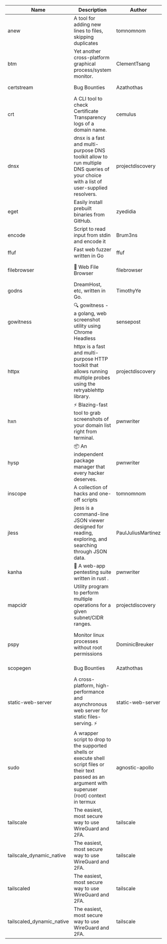 | Name | Description | Author | Repository | Stars | Version | Updated | Size | SHA256SUM | B3SUM | Source | Language | License |
| ---- | ----------- | ------ | ---------- | ----- | ------- | ------- | ---- | --- | ------ | --------|-------- | ------- |
| anew | A tool for adding new lines to files, skipping duplicates | tomnomnom | [https://github.com/tomnomnom/anew](https://github.com/tomnomnom/anew) | 1102 | v0.1.1 | 2022-03-15T22:35:31Z | 1.41 MB | 4718e5922e66590f658da2add0fe0c52a6ea3b0ae22bc209d4ce190e16412a33 | 0a11837ed22b73d5c219b561e809eac2f954858abd09bdecd57e60fe51e18b55 | https://raw.githubusercontent.com/Azathothas/Toolpacks/main/aarch64_arm64_v8a_Android/anew | Go | MIT License |
| btm | Yet another cross-platform graphical process/system monitor. | ClementTsang | [https://github.com/ClementTsang/bottom](https://github.com/ClementTsang/bottom) | 8162 | 0.9.6 | 2023-08-27T01:43:44Z | 3.11 MB | b8f620274b7f437889d8658ea4f5b9205d62d28c9d11e3d41711705a18f64c08 | 5ca18f41542d6768580e2ca24ad853cb8ac3bf866b202af136cefd7343194868 | https://raw.githubusercontent.com/Azathothas/Toolpacks/main/aarch64_arm64_v8a_Android/btm | Rust | MIT License |
| certstream |  Bug Bounties | Azathothas | [https://github.com/Azathothas/Arsenal](https://github.com/Azathothas/Arsenal) | 12 | null |  | 4.54 MB | ca80cd38672190ffb0d4920bf3fd9861aebb6ad5e4b17dcf997a53cebf26714d | 3107027c14edcd4f45d3efeb71fb11ee402ecb1bdf877ae7674b6cc2915b348c | https://raw.githubusercontent.com/Azathothas/Toolpacks/main/aarch64_arm64_v8a_Android/certstream | Shell | null |
| crt | A CLI tool to check Certificate Transparency logs of a domain name. | cemulus | [https://github.com/cemulus/crt](https://github.com/cemulus/crt) | 64 | v0.1.0 | 2022-03-08T21:41:54Z | 4.63 MB | 99e5f5a106448f29faf836c5c0fe425e1d49daebf1b55f8186c0440cad63a323 | 72702898ba3e9a0c0a37ac9c832d5280c5d89ab0cfd99fd3d98cd6dc0ab303e5 | https://raw.githubusercontent.com/Azathothas/Toolpacks/main/aarch64_arm64_v8a_Android/crt | Go | Apache License 2.0 |
| dnsx | dnsx is a fast and multi-purpose DNS toolkit allow to run multiple DNS queries of your choice with a list of user-supplied resolvers. | projectdiscovery | [https://github.com/projectdiscovery/dnsx](https://github.com/projectdiscovery/dnsx) | 1818 | v1.1.6 | 2023-11-11T19:20:44Z | 25.01 MB | 0b91e2ccc52cb6f9593c8ac6e43c500d181755125f5486abce2c3da053818dda | e9ae60d6f3d80919f0de1e7e8fe38424c84141f3b9df900d68915970a31290d3 | https://raw.githubusercontent.com/Azathothas/Toolpacks/main/aarch64_arm64_v8a_Android/dnsx | Go | MIT License |
| eget | Easily install prebuilt binaries from GitHub. | zyedidia | [https://github.com/zyedidia/eget](https://github.com/zyedidia/eget) | 653 | v1.3.3 | 2023-02-22T05:15:46Z | 6.49 MB | a16898d78204396bbce070b39c3452f8be7119a83b66f3ea043ee5c84831adec | aa0585a77b6bf8a391823dd672a94fec773576815bde4ff101293ea885d98e68 | https://raw.githubusercontent.com/Azathothas/Toolpacks/main/aarch64_arm64_v8a_Android/eget | Go | MIT License |
| encode | Script to read input from stdin and encode it | Brum3ns | [https://github.com/Brum3ns/encode](https://github.com/Brum3ns/encode) | 18 | null |  | 2.49 MB | 5d4aa11cfda66bb6f30baabad268ba307ba53f0faeb764d93589ee5e3a48d1c7 | c7289704677aa9530dad20db400df3bb85e13990317e5ee0dde3800ff6e4e98c | https://raw.githubusercontent.com/Azathothas/Toolpacks/main/aarch64_arm64_v8a_Android/encode | Go | MIT License |
| ffuf | Fast web fuzzer written in Go | ffuf | [https://github.com/ffuf/ffuf](https://github.com/ffuf/ffuf) | 10701 | v2.1.0 | 2023-09-16T12:23:19Z | 8.18 MB | 7674b60ad560dece0f3a2f996c16c101edeaa5fe47210a40ae3af12401a8dd34 | 541c930a945e2a3f12143d12e0c475e2c50d3ee4e47db0cc1a145d302a625f0c | https://raw.githubusercontent.com/Azathothas/Toolpacks/main/aarch64_arm64_v8a_Android/ffuf | Go | MIT License |
| filebrowser | 📂 Web File Browser | filebrowser | [https://github.com/filebrowser/filebrowser](https://github.com/filebrowser/filebrowser) | 21989 | v2.26.0 | 2023-11-02T21:58:20Z | 13.29 MB | 84ab5d7f18206743bc1deb27a9bc45615c745daf07480df97f6357d8f6f482ba | 0439627e125d30d20504232cdf848b8c52c721622e788dfb7e2b52f26ff48a34 | https://raw.githubusercontent.com/Azathothas/Toolpacks/main/aarch64_arm64_v8a_Android/filebrowser | Go | Apache License 2.0 |
| godns |  DreamHost, etc, written in Go. | TimothyYe | [https://github.com/TimothyYe/godns](https://github.com/TimothyYe/godns) | 1384 | v3.0.4 | 2023-10-22T12:12:07Z | 11.80 MB | 845c8c2c72cdfc43dfb34e3eea9fc5f98ff4a41dcc86962e736212ecb68c089e | 98e01dc71c5f06023c3beed355504ba3d50a83f0b464c89e5fe28cd3a787cd59 | https://raw.githubusercontent.com/Azathothas/Toolpacks/main/aarch64_arm64_v8a_Android/godns | Go | Apache License 2.0 |
| gowitness | 🔍 gowitness - a golang, web screenshot utility using Chrome Headless | sensepost | [https://github.com/sensepost/gowitness](https://github.com/sensepost/gowitness) | 2498 | 2.5.1 | 2023-10-29T11:11:30Z | 25.96 MB | c1fe2c01a15091be98586f8ce0193f20e181b3ad17a1ecd9553318e0bd64324c | 59de547c2e4a8193ca0ba8e871192c6ddac4d4bead660dc61fab03e71c779795 | https://raw.githubusercontent.com/Azathothas/Toolpacks/main/aarch64_arm64_v8a_Android/gowitness | Go | GNU General Public License v3.0 |
| httpx | httpx is a fast and multi-purpose HTTP toolkit that allows running multiple probes using the retryablehttp library. | projectdiscovery | [https://github.com/projectdiscovery/httpx](https://github.com/projectdiscovery/httpx) | 6283 | v1.3.7 | 2023-11-13T07:26:10Z | 39.73 MB | cb36e6861059b00665dc2cd7decf01b5982f16b7b67eebe24747549546439aac | b2329c6f3c7b52b90078e251470fe4a79ee626efc2889619a35c0c35b8c7465c | https://raw.githubusercontent.com/Azathothas/Toolpacks/main/aarch64_arm64_v8a_Android/httpx | Go | MIT License |
| hxn | ⚡ Blazing-fast tool to grab screenshots of your domain list right from terminal. | pwnwriter | [https://github.com/pwnwriter/haylxon](https://github.com/pwnwriter/haylxon) | 348 | v0.1.9 | 2023-11-03T07:24:19Z | 6.03 MB | dfbc687a895ffd348fd622ec4981d5ebb0f424915e7ce3efc131eba898221108 | 168f821cbbceee545ce339a365f3d9f6005d0a58611ae5d42daee7654544b273 | https://raw.githubusercontent.com/Azathothas/Toolpacks/main/aarch64_arm64_v8a_Android/hxn | Rust | MIT License |
| hysp | 📦 An independent package manager that every hacker deserves. | pwnwriter | [https://github.com/pwnwriter/hysp](https://github.com/pwnwriter/hysp) | 385 | v0.1.2 | 2023-12-13T15:03:18Z | 3.26 MB | 4b30de2662f97aa26f3500cea103455e880f84f9b584270a593d3520033d2af5 | c2db1c9c0dfecc69256cd04973376754aa0f3fc1b729260d7f8e20ba6bc30f05 | https://raw.githubusercontent.com/Azathothas/Toolpacks/main/aarch64_arm64_v8a_Android/hysp | Rust | MIT License |
| inscope | A collection of hacks and one-off scripts | tomnomnom | [https://github.com/tomnomnom/hacks](https://github.com/tomnomnom/hacks) | 1959 | null |  | 1.79 MB | 508df66e05b2b015ee810902ccee63d0afa615b03e1948d9afd74d2c352ba3a6 | bb5ccc2c7c7f83c7128cd8923e04a4c2b2b1d67cb91ae74d9cfec4259416ca6a | https://raw.githubusercontent.com/Azathothas/Toolpacks/main/aarch64_arm64_v8a_Android/inscope | Go | null |
| jless | jless is a command-line JSON viewer designed for reading, exploring, and searching through JSON data. | PaulJuliusMartinez | [https://github.com/PaulJuliusMartinez/jless](https://github.com/PaulJuliusMartinez/jless) | 4295 | v0.9.0 | 2023-07-17T02:51:34Z | 1.74 MB | 7833474dcc6a493542580897949bb4b842e0f9e2e71834ee6072c469573120f5 | 56e6f82dd4b81ec33cf1d76090f6522514c0f96bb2843c12688e1979015ee859 | https://raw.githubusercontent.com/Azathothas/Toolpacks/main/aarch64_arm64_v8a_Android/jless | Rust | MIT License |
| kanha | 🦚 A web-app pentesting suite written in rust . | pwnwriter | [https://github.com/pwnwriter/kanha](https://github.com/pwnwriter/kanha) | 219 | v-v0.1.2 | 2023-10-17T16:42:52Z | 2.78 MB | d92ce5d7f396d0cd46c7766bca3aaa0351abb4cfec0279b94783eb06dfd0d303 | 6b2ed3125975891cddc8001b3ae8b6ce658ff5828a4f36e2fba36118a4d3dd34 | https://raw.githubusercontent.com/Azathothas/Toolpacks/main/aarch64_arm64_v8a_Android/kanha | Rust | MIT License |
| mapcidr | Utility program to perform multiple operations for a given subnet/CIDR ranges. | projectdiscovery | [https://github.com/projectdiscovery/mapcidr](https://github.com/projectdiscovery/mapcidr) | 870 | v1.1.16 | 2023-11-23T07:59:56Z | 22.31 MB | 5c001b102044dc5f53a222764f3fc00fcda8b91c1209070c557844a73c58dc8d | ac0953c24578629a23d090a6a0e7c7251f307915b476f0b9b7bd107e0396a271 | https://raw.githubusercontent.com/Azathothas/Toolpacks/main/aarch64_arm64_v8a_Android/mapcidr | Go | MIT License |
| pspy | Monitor linux processes without root permissions | DominicBreuker | [https://github.com/DominicBreuker/pspy](https://github.com/DominicBreuker/pspy) | 4292 | v1.2.1 | 2023-01-17T21:10:08Z | 3.48 MB | 2eb2719f451fa9956e9a55d22b37ae43d9822af0b2bbaa5b72c381c6d729e693 | 0a89754c7dd65055477d9bce25de4af447678109bdb818c2b950f7b19c792df4 | https://raw.githubusercontent.com/Azathothas/Toolpacks/main/aarch64_arm64_v8a_Android/pspy | Go | GNU General Public License v3.0 |
| scopegen |  Bug Bounties | Azathothas | [https://github.com/Azathothas/Arsenal](https://github.com/Azathothas/Arsenal) | 12 | null |  | 1.54 MB | 0925542a8e45db109a92db6d2d145eb8a5e89884cbb5984f85409b6f1974738a | 328f12ae6c7120b1603add5e18a761de2cb30f9a39a92e07baf68c64be09d753 | https://raw.githubusercontent.com/Azathothas/Toolpacks/main/aarch64_arm64_v8a_Android/scopegen | Shell | null |
| static-web-server | A cross-platform, high-performance and asynchronous web server for static files-serving. ⚡ | static-web-server | [https://github.com/static-web-server/static-web-server](https://github.com/static-web-server/static-web-server) | 957 | v2.24.2 | 2023-12-28T17:38:30Z | 6.44 MB | b91c0be5c541d063ef553aeac152f2c553a22bfd26e1d9da736e4bcd6c3299d5 | b81d7d2f8f24eccd2eb58d3ed59d3fdae47075101c03e692c53ac2b4eb5023f5 | https://raw.githubusercontent.com/Azathothas/Toolpacks/main/aarch64_arm64_v8a_Android/static-web-server | Rust | Apache License 2.0 |
| sudo | A wrapper script to drop to the supported shells or execute shell script files or their text passed as an argument with superuser (root) context in termux | agnostic-apollo | [https://github.com/agnostic-apollo/sudo](https://github.com/agnostic-apollo/sudo) | 63 | v0.2.0 | 2021-04-10T21:03:11Z | 0.24 MB | 9e56787b3ca489a9eb9e3a64f54944aa92c728d18576972ef7ef6bb10ca6462c | 261a7ec6cf5ed2fbc82f8128f2583eda7faeb8939b9e08143046f0b046e504ae | https://raw.githubusercontent.com/Azathothas/Toolpacks/main/aarch64_arm64_v8a_Android/sudo | Shell | MIT License |
| tailscale | The easiest, most secure way to use WireGuard and 2FA. | tailscale | [https://github.com/tailscale/tailscale](https://github.com/tailscale/tailscale) | 14781 | v1.56.1 | 2023-12-15T19:44:23Z | 10.42 MB | a114fc9064192e1eddbf0cec8ca95ff342df0b2ae717a6f9c628387ed6451c98 | 0887795552cff90cfd0844694b6c3a87024d97fae58c9a5ce8f7d806eaf923ce | https://raw.githubusercontent.com/Azathothas/Toolpacks/main/aarch64_arm64_v8a_Android/tailscale | Go | BSD 3-Clause New or Revised License |
| tailscale_dynamic_native | The easiest, most secure way to use WireGuard and 2FA. | tailscale | [https://github.com/tailscale/tailscale](https://github.com/tailscale/tailscale) | 14781 | v1.56.1 | 2023-12-15T19:44:23Z | 10.69 MB | 962f04fabf917728de07d7459b77b528c56033aa6e4f14b9474ea2d7b4903634 | f63b7a215b4d4e7a0128850d114396ef86aff9479a50ed840bebf6e2a1971b2e | https://raw.githubusercontent.com/Azathothas/Toolpacks/main/aarch64_arm64_v8a_Android/tailscale_dynamic_native | Go | BSD 3-Clause New or Revised License |
| tailscaled | The easiest, most secure way to use WireGuard and 2FA. | tailscale | [https://github.com/tailscale/tailscale](https://github.com/tailscale/tailscale) | 14781 | v1.56.1 | 2023-12-15T19:44:23Z | 28.10 MB | 0340d673d4d2dcb8101c0bbfae2b4e3077626b9c48d4b930a2703a7b94029e77 | 8b556ab47194a3898393c5032987574b325777ecc36faf4dc4fdb34a52b98e2e | https://raw.githubusercontent.com/Azathothas/Toolpacks/main/aarch64_arm64_v8a_Android/tailscaled | Go | BSD 3-Clause New or Revised License |
| tailscaled_dynamic_native | The easiest, most secure way to use WireGuard and 2FA. | tailscale | [https://github.com/tailscale/tailscale](https://github.com/tailscale/tailscale) | 14781 | v1.56.1 | 2023-12-15T19:44:23Z | 29.86 MB | fba88ce7e55c151206062900184f64aaf8bb0e3023c1215996a805bd3432f48f | 6a2d17bee1cfddbcc844b2737cddbae34d8f43228f6a943d59786c61c057f823 | https://raw.githubusercontent.com/Azathothas/Toolpacks/main/aarch64_arm64_v8a_Android/tailscaled_dynamic_native | Go | BSD 3-Clause New or Revised License |
